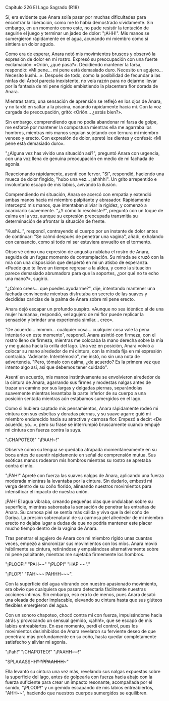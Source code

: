 
Capítulo 226 El Lago Sagrado (R18)

Sí, era evidente que Anara solía pasar por muchas dificultades para encontrar la liberación, como me lo había demostrado vívidamente. Sin embargo, en un momento como este, no pude resistir la tentación de seguirle el juego y terminar un jadeo de dolor: "¡AHH!". Mis manos se sumergieron rápidamente en el agua, acunando mi miembro como si sintiera un dolor agudo.

Como era de esperar, Anara notó mis movimientos bruscos y observó la expresión de dolor en mi rostro. Expresó su preocupación con una fuerte exclamación: «Orión, ¿qué pasa?». Decidiendo mantener la farsa, respondió: «Mi pene... mi pene está demasiado duro. Necesito un agujero... Necesito kushi...». Después de todo, como la posibilidad de fecundar a las ninfas del Árbol parecía inexistente, no veía razón para no dejarme llevar por la fantasía de mi pene rígido embistiendo la placentera flor dorada de Anara.

Mientras tanto, una sensación de aprensión se reflejó en los ojos de Anara, y no tardó en saltar a la piscina, nadando rápidamente hacia mí. Con la voz cargada de preocupación, gritó: «Orión... ¿estás bien?».

Sin embargo, comprendiendo que no podía abandonar mi farsa de golpe, me esforcé por mantener la compostura mientras ella me agarraba los hombros, mientras mis manos seguían sujetando con ternura mi miembro venoso y erecto. Con expresión de dolor, apreté los dientes y confesé: «Mi pene está demasiado duro».

"¿Alguna vez has vivido una situación así?", preguntó Anara con urgencia, con una voz llena de genuina preocupación en medio de mi fachada de agonía.

Reaccionando rápidamente, asentí con fervor. "Sí", respondió, haciendo una mueca de dolor fingido, "hubo una vez... ¡ahhhh!". Un grito arrepentido e involuntario escapó de mis labios, avivando la ilusión.

Comprendiendo mi situación, Anara se acercó con empatía y extendió ambas manos hacia mi miembro palpitante y abrasador. Rápidamente interceptó mis manos, que intentaban aliviar la rigidez, y comenzó a acariciarlo suavemente. "¿Y cómo lo resolviste?", preguntó con un toque de calma en la voz, aunque su expresión preocupada transmitía su determinación de afrontar la situación de frente.

"Kushi...", respondí, contrayendo el cuerpo por un instante de dolor antes de continuar: "Se calmó después de penetrar una vagina", añadí, exhalando con cansancio, como si todo mi ser estuviera envuelto en el tormento.

Observé cómo una expresión de angustia nublaba el rostro de Anara, seguida de un fugaz momento de contemplación. Su mirada se cruzó con la mía con una disposición que despertó en mí un atisbo de esperanza. «Puede que te lleve un tiempo regresar a la aldea, y como la situación parece demasiado abrumadora para que la soportes, ¿por qué no te echo una mano?», sugirió.

"¿Cómo crees... que puedes ayudarme?", dije, intentando mantener una fachada convincente mientras disfrutaba en secreto de las suaves y decididas caricias de la palma de Anara sobre mi pene erecto.

Anara dejó escapar un profundo suspiro. «Aunque no sea idéntico al de una mujer humana», respondió, «el agujero de mi flor puede replicar la sensación y brindar una experiencia similar... creo».

"De acuerdo... mmmm... cualquier cosa... cualquier cosa vale la pena intentarlo en este momento", respondí. Anara asintió con firmeza, con el rostro lleno de firmeza, mientras me colocaba la mano derecha sobre la mía y me guiaba hacia la orilla del lago. Una vez en posición, Anara volvió a colocar su mano alrededor de mi cintura, con la mirada fija en mi expresión contraída. "Adelante. Intentémoslo", me instó, no sin una nota de advertencia. "Pero, tómalo con calma, ¿de acuerdo? Es la primera vez que intento algo así, así que debemos tener cuidado".

Asentí en acuerdo, mis manos instintivamente se envolvieron alrededor de la cintura de Anara, agarrando sus firmes y modestas nalgas antes de trazar un camino por sus largas y delgadas piernas, separándolas suavemente mientras levantaba la parte inferior de su cuerpo a una posición sentada mientras aún estábamos sumergidos en el lago.

Como si hubiera captado mis pensamientos, Anara rápidamente rodeó mi cintura con sus esbeltas y doradas piernas, y su suave agarre guió mi miembro endurecido hacia su atractiva y carnosa flor. Empezó a decir: «De acuerdo, yo...», pero su frase se interrumpió bruscamente cuando empujé mi cintura con fuerza contra la suya.

"¡CHAPOTEO!" "¡PAAH~!"

Observé cómo su lengua se quedaba atrapada momentáneamente en su boca antes de asentir rápidamente en señal de comprensión mutua. Sus exóticas manos rodearon mis hombros mientras su rostro se apretaba contra el mío.

"¡PAH!" Apreté con fuerza las suaves nalgas de Anara, aplicando una fuerza moderada mientras la levantaba por la cintura. Sin dudarlo, embestí mi verga dentro de su coño florido, alineando nuestros movimientos para intensificar el impacto de nuestra unión.

¡PAH! El agua vibraba, creando pequeñas olas que ondulaban sobre su superficie, mientras saboreaba la sensación de penetrar las entrañas de Anara. Su carnosa piel se sentía más cálida y viva que la del coño de Dariya. La presión sobrenatural de su carnosa piel alrededor de mi miembro erecto no dejaba lugar a dudas de que no podría mantener este placer mucho tiempo dentro de la vagina de Anara.

Tras penetrar el agujero de Anara con mi miembro rígido unas cuantas veces, empezó a sincronizar sus movimientos con los míos. Anara movió hábilmente su cintura, retirándose y empalándose alternativamente sobre mi pene palpitante, mientras me sujetaba firmemente los hombros.

"¡PLOOP!" "PAH~~" "¡PLOP!" "HAP ~~"."

"¡PLOP!" "PAH~~~ PAHHH~~~".

Con la superficie del agua vibrando con nuestro apasionado movimiento, era obvio que cualquiera que pasara detectaría fácilmente nuestras acciones íntimas. Sin embargo, eso era lo de menos, pues Anara desató una oleada de poder implacable, elevando su cintura hasta que sus glúteos flexibles emergieron del agua.

Con un sonoro chapoteo, chocó contra mí con fuerza, impulsándome hacia atrás y provocando un sensual gemido, «¡ahh!», que se escapó de mis labios entreabiertos. En ese momento, perdí el control, pues los movimientos desinhibidos de Anara revelaron su ferviente deseo de que penetrara más profundamente en su coño, hasta quedar completamente satisfecho y aliviar mi agonía.

"¡Pah!" "¡CHAPOTEO!" "¡PAAHH~~!"

"SPLAAASSHH~~" "PPAAHHH~~~"

Ella levantó su cintura una vez más, revelando sus nalgas expuestas sobre la superficie del lago, antes de golpearla con fuerza hacia abajo con la fuerza suficiente para crear un impacto resonante, acompañada por el sonido, "¡PLOOP!" y un gemido escapando de mis labios entreabiertos, "AHH~~", haciendo que nuestros cuerpos sumergidos se equilibren.
